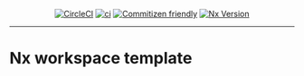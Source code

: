 <div style="text-align: center;">

[![CircleCI](https://dl.circleci.com/status-badge/img/gh/sebastiandg7/nx-workspace-template/tree/main.svg?style=svg)](https://dl.circleci.com/status-badge/redirect/gh/sebastiandg7/nx-workspace-template/tree/main)
[![ci](https://github.com/sebastiandg7/nx-workspace-template/actions/workflows/ci.yml/badge.svg)](https://github.com/sebastiandg7/nx-workspace-template/actions/workflows/ci.yml)
[![Commitizen friendly](https://img.shields.io/badge/commitizen-friendly-brightgreen.svg)](http://commitizen.github.io/cz-cli/)
[![Nx Version](https://img.shields.io/badge/version-14.4.2-143157?style=flat&logo=nx)](http://github.com/nrwl/nx)

</div>

<hr>

# Nx workspace template
